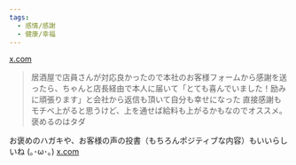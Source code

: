 ```yaml
---
tags:
  - 感情/感謝
  - 健康/幸福
---
```

[x.com](https://x.com/CEgg42/status/1846026989179936793)

>居酒屋で店員さんが対応良かったので本社のお客様フォームから感謝を送ったら、ちゃんと店長経由で本人に届いて「とても喜んでいました！励みに頑張ります」と会社から返信も頂いて自分も幸せになった 直接感謝もモチベ上がると思うけど、上を通せば給料も上がるかもなのでオススメ。褒めるのはタダ

お褒めのハガキや、お客様の声の投書（もちろんポジティブな内容）もいいらしいね (｡･ω･｡)
[x.com](https://x.com/etsuetsueruru/status/1845800567685390839)